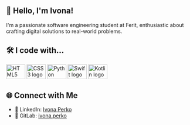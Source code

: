 <!DOCTYPE html>
<html lang="en">
<head>
  <meta charset="UTF-8">
  <meta name="viewport" content="width=device-width, initial-scale=1.0">
</head>
<body>

  <!-- Introduction -->
  <section>
    <h1>👋 Hello, I'm Ivona!</h1>
    <p>I'm a passionate software engineering student at Ferit, enthusiastic about crafting digital solutions to real-world problems.</p>
  </section>

  <!-- My Toolbox -->
  <section>
    <h2>🛠️ I code with...</h2>
    <div>
      <img src="https://cdn.jsdelivr.net/gh/devicons/devicon/icons/html5/html5-original.svg" height="40" width="52" alt="HTML5 logo">
      <img src="https://cdn.jsdelivr.net/gh/devicons/devicon/icons/css3/css3-original.svg" height="40" width="52" alt="CSS3 logo">
      <img src="https://cdn.jsdelivr.net/gh/devicons/devicon/icons/python/python-original.svg" height="40" width="52" alt="Python logo">
      <img src="https://cdn.jsdelivr.net/gh/devicons/devicon/icons/swift/swift-original.svg" height="40" width="52" alt="Swift logo">
      <img src="https://cdn.jsdelivr.net/gh/devicons/devicon/icons/kotlin/kotlin-original.svg" height="40" width="52" alt="Kotlin logo">
    </div>
  </section>

  <!-- Connect with Me -->
  <section>
    <h2>🌐 Connect with Me</h2>
    <ul>
      <li>💼 LinkedIn: <a href="https://linkedin.com/in/ivona-perko">Ivona Perko</a></li>
      <li>🔗 GitLab: <a href="https://gitlab.com/ivona.perko">ivona.perko</a></li>
    </ul>
  </section>

</body>
</html>
